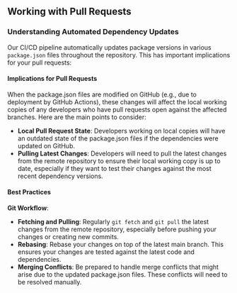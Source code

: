 ## Working with Pull Requests

### Understanding Automated Dependency Updates

Our CI/CD pipeline automatically updates package versions in various `package.json` files throughout the repository. This has important implications for your pull requests:

#### Implications for Pull Requests

When the package.json files are modified on GitHub (e.g., due to deployment by GitHub Actions), these changes will affect the local working copies of any developers who have pull requests open against the affected branches. Here are the main points to consider:

- **Local Pull Request State**: Developers working on local copies will have an outdated state of the package.json files if the dependencies were updated on GitHub.
- **Pulling Latest Changes**: Developers will need to pull the latest changes from the remote repository to ensure their local working copy is up to date, especially if they want to test their changes against the most recent dependency versions.

#### Best Practices

**Git Workflow**:

- **Fetching and Pulling**: Regularly `git fetch` and `git pull` the latest changes from the remote repository, especially before pushing your changes or creating new commits.
- **Rebasing**: Rebase your changes on top of the latest main branch. This ensures your changes are tested against the latest code and dependencies.
- **Merging Conflicts**: Be prepared to handle merge conflicts that might arise due to the updated package.json files. These conflicts will need to be resolved manually.